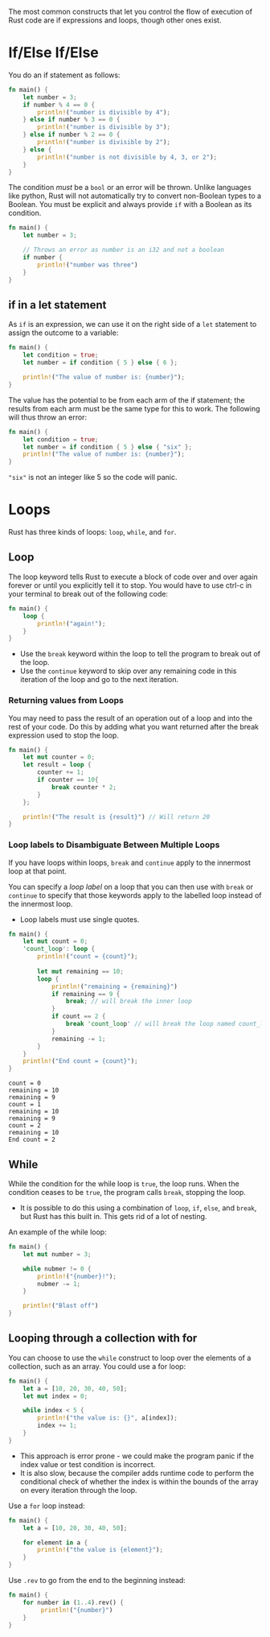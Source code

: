 The most common constructs that let you control the flow of execution of Rust code are if expressions and loops, though other ones exist.

# If/Else If/Else
You do an if statement as follows:

```rust
fn main() {
    let number = 3;
	if number % 4 == 0 {
	    println!("number is divisible by 4");
	} else if number % 3 == 0 {
	    println!("number is divisible by 3");
	} else if number % 2 == 0 {
	    println!("number is divisible by 2");
	} else {
	    println!("number is not divisible by 4, 3, or 2");
	}
}
```

The condition *must* be a `bool` or an error will be thrown. Unlike languages like python, Rust will not automatically try to convert non-Boolean types to a Boolean. You must be explicit and always provide `if` with a Boolean as its condition.

```rust
fn main() {
    let number = 3;

    // Throws an error as number is an i32 and not a boolean
    if number {
        println!("number was three")
    }
}
```

## if in a let statement
As `if` is an expression, we can use it on the right side of a `let` statement to assign the outcome to a variable:

```rust
fn main() {
    let condition = true;
    let number = if condition { 5 } else { 6 };

    println!("The value of number is: {number}");
}
```

The value has the potential to be from each arm of the if statement; the results from each arm must be the same type for this to work. The following will thus throw an error:

```rust
fn main() {
    let condition = true;
    let number = if condition { 5 } else { "six" };
    println!("The value of number is: {number}");
}
```

`"six"` is not an integer like 5 so the code will panic.

# Loops
Rust has three kinds of loops: `loop`, `while`, and `for`.

## Loop
The loop keyword tells Rust to execute a block of code over and over again forever or until you explicitly tell it to stop. You would have to use ctrl-c in your terminal to break out of the following code:

```rust
fn main() {
    loop {
        println!("again!");
    }
}
```

* Use the `break` keyword within the loop to tell the program to break out of the loop.
* Use the `continue` keyword to skip over any remaining code in this iteration of the loop and go to the next iteration.

### Returning values from Loops
You may need to pass the result of an operation out of a loop and into the rest of your code. Do this by adding what you want returned after the break expression used to stop the loop.

```rust
fn main() {
    let mut counter = 0;
    let result = loop {
        counter += 1;
        if counter == 10{
            break counter * 2;
        }
    };

    println!("The result is {result}") // Will return 20
}
```

### Loop labels to Disambiguate Between Multiple Loops
If you have loops within loops, `break` and `continue` apply to the innermost loop at that point.

You can specify a *loop label* on a loop that you can then use with `break` or `continue` to specify that those keywords apply to the labelled loop instead of the innermost loop.
* Loop labels must use single quotes.

```rust
fn main() {
    let mut count = 0;
    'count_loop': loop {
        println!("count = {count}");
        
        let mut remaining == 10;
        loop {
            println!("remaining = {remaining}")
            if remaining == 9 {
                break; // will break the inner loop
            }
            if count == 2 {
                break 'count_loop' // will break the loop named count_loop
            }
            remaining -= 1;
        }
    }
    println!("End count = {count}");
}
```

```output
count = 0
remaining = 10
remaining = 9
count = 1
remaining = 10
remaining = 9
count = 2
remaining = 10
End count = 2
```

## While
While the condition for the while loop is `true`, the loop runs. When the condition ceases to be `true`, the program calls `break`, stopping the loop.
* It is possible to do this using a combination of `loop`, `if`, `else`, and `break`, but Rust has this built in. This gets rid of a lot of nesting.

An example of the while loop:

```rust
fn main() {
    let mut number = 3;

    while nubmer != 0 {
        println!("{number}!");
        nubmer -= 1;
    }

    println!("Blast off")
}
```

## Looping through a collection with for
You can choose to use the `while` construct to loop over the elements of a collection, such as an array. You could use a for loop:

```rust
fn main() {
    let a = [10, 20, 30, 40, 50];
	let mut index = 0;

    while index < 5 {
	    println!("the value is: {}", a[index]);
	    index += 1;
	}
}
```

* This approach is error prone - we could make the program panic if the index value or test condition is incorrect.
* It is also slow, because the compiler adds runtime code to perform the conditional check of whether the index is within the bounds of the array on every iteration through the loop.

Use a `for` loop instead:

```rust
fn main() {
    let a = [10, 20, 30, 40, 50];

    for element in a {
        println!("the value is {element}");
    }
}
```

Use `.rev` to go from the end to the beginning instead:

```rust
fn main() {
    for number in (1..4).rev() {
         println!("{number}")
    }
}
```